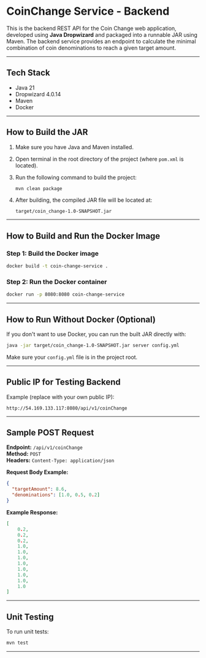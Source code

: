 # CoinChange Service - Backend

This is the backend REST API for the Coin Change web application, developed using **Java Dropwizard** and packaged into a runnable JAR using Maven. The backend service provides an endpoint to calculate the minimal combination of coin denominations to reach a given target amount.

---

## Tech Stack

- Java 21  
- Dropwizard 4.0.14  
- Maven  
- Docker  

---

## How to Build the JAR

1. Make sure you have Java and Maven installed.
2. Open terminal in the root directory of the project (where `pom.xml` is located).
3. Run the following command to build the project:

    ```bash
    mvn clean package
    ```

4. After building, the compiled JAR file will be located at:

    ```
    target/coin_change-1.0-SNAPSHOT.jar
    ```

---

## How to Build and Run the Docker Image

### Step 1: Build the Docker image

```bash
docker build -t coin-change-service .
```

### Step 2: Run the Docker container

```bash
docker run -p 8080:8080 coin-change-service
```

---

## How to Run Without Docker (Optional)

If you don't want to use Docker, you can run the built JAR directly with:

```bash
java -jar target/coin_change-1.0-SNAPSHOT.jar server config.yml
```

Make sure your `config.yml` file is in the project root.

---

## Public IP for Testing Backend

Example (replace with your own public IP):

```
http://54.169.133.117:8080/api/v1/coinChange
```

---

## Sample POST Request

**Endpoint:** `/api/v1/coinChange`  
**Method:** `POST`  
**Headers:** `Content-Type: application/json`

**Request Body Example:**

```json
{
  "targetAmount": 8.6,
  "denominations": [1.0, 0.5, 0.2]
}
```

**Example Response:**

```json
[
    0.2,
    0.2,
    0.2,
    1.0,
    1.0,
    1.0,
    1.0,
    1.0,
    1.0,
    1.0,
    1.0
]
```

---

## Unit Testing

To run unit tests:

```bash
mvn test
```

---


